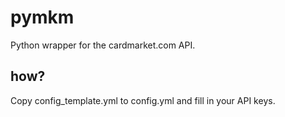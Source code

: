 # pymkm
Python wrapper for the cardmarket.com API.

## how?
Copy config_template.yml to config.yml and fill in your API keys. 
